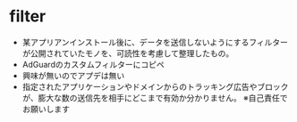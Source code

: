 # filter<br>

- 某アプリアンインストール後に、データを送信しないようにするフィルターが公開されていたモノを、可読性を考慮して整理したもの。
- AdGuardのカスタムフィルターにコピペ
- 興味が無いのでアプデは無い
- 指定されたアプリケーションやドメインからのトラッキング広告やブロックが、膨大な数の送信先を相手にどこまで有効か分かりません。
※自己責任でお願いします
